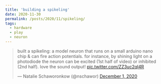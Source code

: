 ```yaml
---
title: 'building a spikeling'
date: 2020-11-30
permalink: /posts/2020/11/spikeling/
tags:
  - hardware
  - play
  - neuron
---
```

<blockquote class="twitter-tweet" ><p lang="en" dir="ltr">built a spikeling: a model neuron that runs on a small arduino nano chip &amp; can fire action potentials. for instance, by shining light on a photodiode the neuron can be excited (1st half of video) or inhibited (2nd half). love the sound output! <a href="https://t.co/ZZ3uc2qI4R">pic.twitter.com/ZZ3uc2qI4R</a></p>&mdash; Natalie Schaworonkow (@nschawor) <a href="https://twitter.com/nschawor/status/1333662160191320064?ref_src=twsrc%5Etfw">December 1, 2020</a></blockquote><script async src="https://platform.twitter.com/widgets.js" charset="utf-8"></script>
